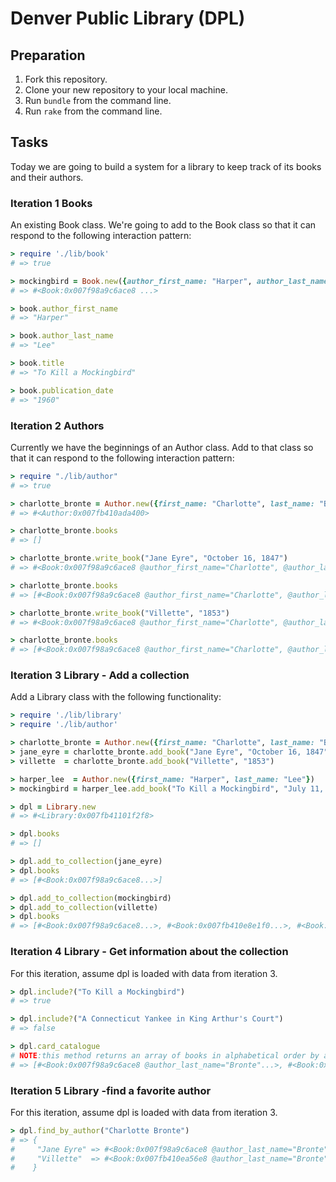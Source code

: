 # Denver Public Library (DPL)

## Preparation

1. Fork this repository.
1. Clone your new repository to your local machine.
1. Run `bundle` from the command line.
1. Run `rake` from the command line.

## Tasks

Today we are going to build a system for a library to keep track of its books and their authors.  

### Iteration 1 Books

 An existing Book class. We're going to add to the Book class so that it can respond to the following interaction pattern:

```ruby
> require './lib/book'
# => true

> mockingbird = Book.new({author_first_name: "Harper", author_last_name: "Lee", title: "To Kill a Mockingbird", publication_date: "July 11, 1960"})
# => #<Book:0x007f98a9c6ace8 ...>

> book.author_first_name
# => "Harper"

> book.author_last_name
# => "Lee"

> book.title
# => "To Kill a Mockingbird"

> book.publication_date
# => "1960"
```

### Iteration 2 Authors  

Currently we have the beginnings of an Author class. Add to that class so that it can respond to the following interaction pattern:

```ruby
> require "./lib/author"
# => true

> charlotte_bronte = Author.new({first_name: "Charlotte", last_name: "Bronte"})
# => #<Author:0x007fb410ada400>

> charlotte_bronte.books
# => []

> charlotte_bronte.write_book("Jane Eyre", "October 16, 1847")
# => #<Book:0x007f98a9c6ace8 @author_first_name="Charlotte", @author_last_name="Bronte", @publication_date="1847", @title="Jane Eyre">

> charlotte_bronte.books
# => [#<Book:0x007f98a9c6ace8 @author_first_name="Charlotte", @author_last_name="Bronte", @publication_date="10/16/1847", @title="Jane Eyre">]

> charlotte_bronte.write_book("Villette", "1853")
# => #<Book:0x007f98a9c6ace8 @author_first_name="Charlotte", @author_last_name="Bronte", @publication_date="1847", @title="Villette">

> charlotte_bronte.books
# => [#<Book:0x007f98a9c6ace8 @author_first_name="Charlotte", @author_last_name="Bronte", @publication_date="10/16/1847", @title="Jane Eyre">, #<Book:0x007f98a9c6add3 @author_first_name="Charlotte", @author_last_name="Bronte", @publication_date="1847", @title="Villette">]
```



### Iteration 3 Library - Add a collection
Add a Library class with the following functionality:

```ruby
> require './lib/library'
> require './lib/author'

> charlotte_bronte = Author.new({first_name: "Charlotte", last_name: "Bronte"})
> jane_eyre = charlotte_bronte.add_book("Jane Eyre", "October 16, 1847")
> villette  = charlotte_bronte.add_book("Villette", "1853")

> harper_lee  = Author.new({first_name: "Harper", last_name: "Lee"})
> mockingbird = harper_lee.add_book("To Kill a Mockingbird", "July 11, 1960")

> dpl = Library.new
# => #<Library:0x007fb41101f2f8>

> dpl.books
# => []

> dpl.add_to_collection(jane_eyre)
> dpl.books
# => [#<Book:0x007f98a9c6ace8...>]

> dpl.add_to_collection(mockingbird)
> dpl.add_to_collection(villette)
> dpl.books
# => [#<Book:0x007f98a9c6ace8...>, #<Book:0x007fb410e8e1f0...>, #<Book:0x007fb410ea56e8...>]
```

### Iteration 4 Library - Get information about the collection
For this iteration, assume dpl is loaded with data from iteration 3.

```ruby
> dpl.include?("To Kill a Mockingbird")
# => true

> dpl.include?("A Connecticut Yankee in King Arthur's Court")
# => false

> dpl.card_catalogue
# NOTE:this method returns an array of books in alphabetical order by author's last name
# => [#<Book:0x007f98a9c6ace8 @author_last_name="Bronte"...>, #<Book:0x007fb410ea56e8 @author_last_name="Bronte"...>, #<Book:0x007fb410e8e1f0 @author_last_name="Lee"...> ]
```

### Iteration 5 Library -find a favorite author
For this iteration, assume dpl is loaded with data from iteration 3.

```ruby
> dpl.find_by_author("Charlotte Bronte")
# => {
#     "Jane Eyre" => #<Book:0x007f98a9c6ace8 @author_last_name="Bronte" @title="Jane Eyre"...>,
#     "Villette"  => #<Book:0x007fb410ea56e8 @author_last_name="Bronte" @title="Villette"...>
#    }

```
